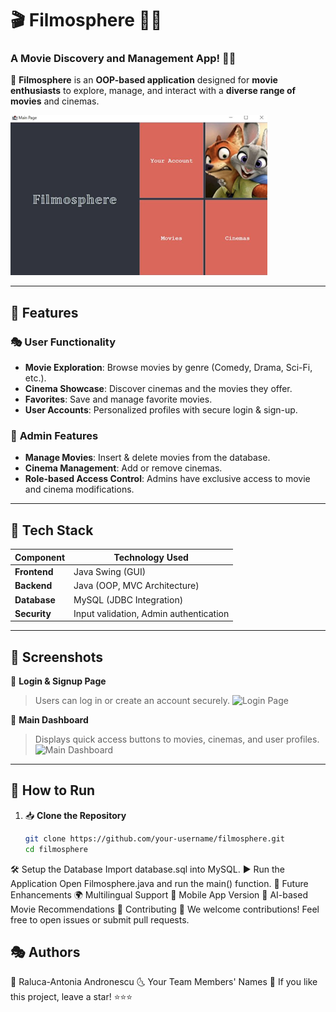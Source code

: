 # 🎬 Filmosphere 🐰🌞

### **A Movie Discovery and Management App!** 🍿🌚

🚀 **Filmosphere** is an **OOP-based application** designed for **movie enthusiasts** to explore, manage, and interact with a **diverse range of movies** and cinemas.

![MainPage](./Images/mainPage.png)

---

## 🌟 **Features**
### 🎭 **User Functionality**
-  **Movie Exploration**: Browse movies by genre (Comedy, Drama, Sci-Fi, etc.).
-  **Cinema Showcase**: Discover cinemas and the movies they offer.
-  **Favorites**: Save and manage favorite movies.
-  **User Accounts**: Personalized profiles with secure login & sign-up.

### 🍿 **Admin Features**
-  **Manage Movies**: Insert & delete movies from the database.
-  **Cinema Management**: Add or remove cinemas.
-  **Role-based Access Control**: Admins have exclusive access to movie and cinema modifications.

---

## 🎥 **Tech Stack**
| **Component**  | **Technology Used** |
|---------------|-------------------|
| **Frontend** | Java Swing (GUI) |
| **Backend** | Java (OOP, MVC Architecture) |
| **Database** | MySQL (JDBC Integration) |
| **Security** | Input validation, Admin authentication |

---

## 📌 **Screenshots**
🐰 **Login & Signup Page**
> Users can log in or create an account securely.
![Login Page](assets/login.png)

🦊 **Main Dashboard**
> Displays quick access buttons to movies, cinemas, and user profiles.
![Main Dashboard](assets/main_dashboard.png)

---

## 🎥 **How to Run**
1. 📥 **Clone the Repository**
   ```bash
   git clone https://github.com/your-username/filmosphere.git
   cd filmosphere
🛠 Setup the Database
Import database.sql into MySQL.
▶ Run the Application
Open Filmosphere.java and run the main() function.
🚀 Future Enhancements
🌍 Multilingual Support
📱 Mobile App Version
🧠 AI-based Movie Recommendations
🤝 Contributing
🐰 We welcome contributions! Feel free to open issues or submit pull requests.

## 🎭 Authors
🦊 Raluca-Antonia Andronescu
🌜 Your Team Members' Names
🌟 If you like this project, leave a star! ⭐⭐⭐